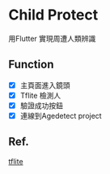 # Child Protect

用Flutter 實現周遭人類辨識

## Function

- [x] 主頁面進入鏡頭
- [x] Tflite 檢測人
- [x] 驗證成功按鈕
- [x] 連線到Agedetect project

## Ref.
[tflite](https://pub.dev/packages/tflite)

